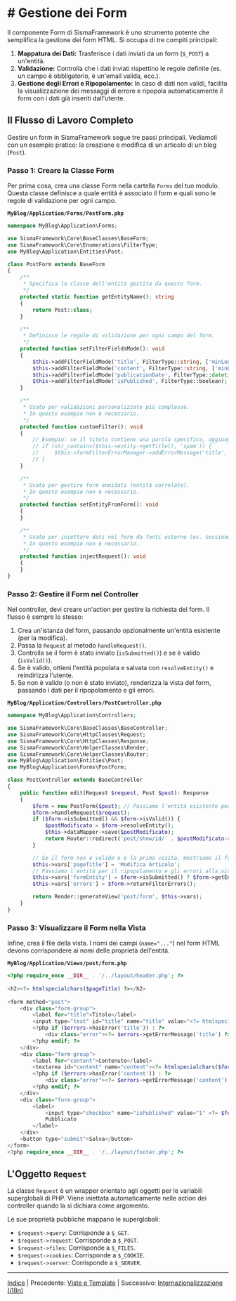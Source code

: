 # # Gestione dei Form

Il componente Form di SismaFramework è uno strumento potente che semplifica la gestione dei form HTML. Si occupa di tre compiti principali:

1. **Mappatura dei Dati:** Trasferisce i dati inviati da un form (`$_POST`) a un'entità.
2. **Validazione:** Controlla che i dati inviati rispettino le regole definite (es. un campo è obbligatorio, è un'email valida, ecc.).
3. **Gestione degli Errori e Ripopolamento:** In caso di dati non validi, facilita la visualizzazione dei messaggi di errore e ripopola automaticamente il form con i dati già inseriti dall'utente.

## Il Flusso di Lavoro Completo

Gestire un form in SismaFramework segue tre passi principali. Vediamoli con un esempio pratico: la creazione e modifica di un articolo di un blog (`Post`).

### Passo 1: Creare la Classe Form

Per prima cosa, crea una classe Form nella cartella `Forms` del tuo modulo. Questa classe definisce a quale entità è associato il form e quali sono le regole di validazione per ogni campo.

**`MyBlog/Application/Forms/PostForm.php`**

```php
namespace MyBlog\Application\Forms;

use SismaFramework\Core\BaseClasses\BaseForm;
use SismaFramework\Core\Enumerations\FilterType;
use MyBlog\Application\Entities\Post;

class PostForm extends BaseForm
{
    /**
     * Specifica la classe dell'entità gestita da questo form.
     */
    protected static function getEntityName(): string
    {
        return Post::class;
    }

    /**
     * Definisce le regole di validazione per ogni campo del form.
     */
    protected function setFilterFieldsMode(): void
    {
        $this->addFilterFieldMode('title', FilterType::string, ['minLength' => 3, 'maxLength' => 255]);
        $this->addFilterFieldMode('content', FilterType::string, ['minLength' => 10]);
        $this->addFilterFieldMode('publicationDate', FilterType::datetime, [], true); // Il campo può essere nullo
        $this->addFilterFieldMode('isPublished', FilterType::boolean);
    }

    /**
     * Usato per validazioni personalizzate più complesse.
     * In questo esempio non è necessario.
     */
    protected function customFilter(): void
    {
        // Esempio: se il titolo contiene una parola specifica, aggiungi un errore.
        // if (str_contains($this->entity->getTitle(), 'spam')) {
        //     $this->formFilterErrorManager->addErrorMessage('title', 'Il titolo non può contenere la parola "spam".');
        // }
    }

    /**
     * Usato per gestire form annidati (entità correlate).
     * In questo esempio non è necessario.
     */
    protected function setEntityFromForm(): void
    {
    }

    /**
     * Usato per iniettare dati nel form da fonti esterne (es. sessione).
     * In questo esempio non è necessario.
     */
    protected function injectRequest(): void
    {
    }
} 
```

### Passo 2: Gestire il Form nel Controller

Nel controller, devi creare un'action per gestire la richiesta del form. Il flusso è sempre lo stesso:

1. Crea un'istanza del form, passando opzionalmente un'entità esistente (per la modifica).
2. Passa la `Request` al metodo `handleRequest()`.
3. Controlla se il form è stato inviato (`isSubmitted()`) e se è valido (`isValid()`).
4. Se è valido, ottieni l'entità popolata e salvata con `resolveEntity()` e reindirizza l'utente.
5. Se non è valido (o non è stato inviato), renderizza la vista del form, passando i dati per il ripopolamento e gli errori.

**`MyBlog/Application/Controllers/PostController.php`**

```php
namespace MyBlog\Application\Controllers;

use SismaFramework\Core\BaseClasses\BaseController;
use SismaFramework\Core\HttpClasses\Request;
use SismaFramework\Core\HttpClasses\Response;
use SismaFramework\Core\HelperClasses\Render;
use SismaFramework\Core\HelperClasses\Router;
use MyBlog\Application\Entities\Post;
use MyBlog\Application\Forms\PostForm;

class PostController extends BaseController
{
    public function edit(Request $request, Post $post): Response
    {
        $form = new PostForm($post); // Passiamo l'entità esistente per la modifica
        $form->handleRequest($request);
        if ($form->isSubmitted() && $form->isValid()) {
            $postModificato = $form->resolveEntity();
            $this->dataMapper->save($postModificato);
            return Router::redirect('post/show/id/' . $postModificato->getId());
        }

        // Se il form non è valido o è la prima visita, mostriamo il form
        $this->vars['pageTitle'] = 'Modifica Articolo';
        // Passiamo l'entità per il ripopolamento e gli errori alla vista
        $this->vars['formEntity'] = $form->isSubmitted() ? $form->getEntityDataToStandardEntity() : $post;
        $this->vars['errors'] = $form->returnFilterErrors();

        return Render::generateView('post/form', $this->vars);
    }
}
```

### Passo 3: Visualizzare il Form nella Vista

Infine, crea il file della vista. I nomi dei campi (`name="..."`) nel form HTML devono corrispondere ai nomi delle proprietà dell'entità.

**`MyBlog/Application/Views/post/form.php`**

```php
<?php require_once __DIR__ . '/../layout/header.php'; ?>
    
<h2><?= htmlspecialchars($pageTitle) ?></h2>
    
<form method="post">
    <div class="form-group">
        <label for="title">Titolo</label>
        <input type="text" id="title" name="title" value="<?= htmlspecialchars($formEntity->getTitle() ?? '') ?>">
        <?php if ($errors->hasError('title')) : ?>
            <div class="error"><?= $errors->getErrorMessage('title') ?></div>
        <?php endif; ?>
    </div>
    <div class="form-group">
        <label for="content">Contenuto</label>
        <textarea id="content" name="content"><?= htmlspecialchars($formEntity->getContent() ?? '') ?></textarea>
        <?php if ($errors->hasError('content')) : ?>
            <div class="error"><?= $errors->getErrorMessage('content') ?></div>
        <?php endif; ?>
    </div>
    <div class="form-group">
        <label>
            <input type="checkbox" name="isPublished" value="1" <?= $formEntity->isPublished() ? 'checked' : '' ?>>
            Pubblicato
        </label>
    </div>
    <button type="submit">Salva</button>
</form>
<?php require_once __DIR__ . '/../layout/footer.php'; ?>
```

## L'Oggetto `Request`

La classe `Request` è un wrapper orientato agli oggetti per le variabili superglobali di PHP. Viene iniettata automaticamente nelle action dei controller quando la si dichiara come argomento.

Le sue proprietà pubbliche mappano le superglobali:

* `$request->query`: Corrisponde a `$_GET`.
* `$request->request`: Corrisponde a `$_POST`.
* `$request->files`: Corrisponde a `$_FILES`.
* `$request->cookies`: Corrisponde a `$_COOKIE`.
* `$request->server`: Corrisponde a `$_SERVER`.

* * *

[Indice](index.md) | Precedente: [Viste e Template](views.md) | Successivo: [Internazionalizzazione (i18n)](internationalization.md)
